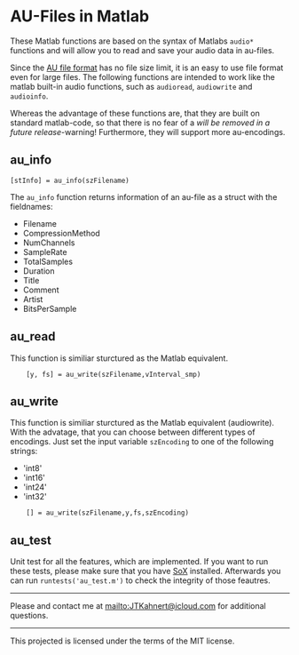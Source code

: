 # AU-Files in Matlab
These Matlab functions are based on the syntax of Matlabs `audio*` functions and will allow you to read and save your audio data in au-files.

Since the [AU file format](https://en.wikipedia.org/wiki/Au_file_format/) has no file size limit, it is an easy to use file format even for large files. The following functions are intended to work like the matlab built-in audio functions, such as `audioread`, `audiowrite` and `audioinfo`.

Whereas the advantage of these functions are, that they are built on standard matlab-code, so that there is no fear of a *will be removed in a future release*-warning! Furthermore, they will support more au-encodings.

## au_info
	[stInfo] = au_info(szFilename)
The `au_info` function returns information of an au-file as a struct with the fieldnames:

* Filename
* CompressionMethod
* NumChannels
* SampleRate
* TotalSamples
* Duration
* Title
* Comment
* Artist
* BitsPerSample


## au_read
This function is similiar sturctured as the Matlab equivalent.
```
	[y, fs] = au_write(szFilename,vInterval_smp)
```

## au_write
This function is similiar sturctured as the Matlab equivalent (audiowrite). With the advatage, that you can choose between different types of encodings. Just set the input variable `szEncoding` to one of the following strings:

* 'int8'
* 'int16'
* 'int24'
* 'int32'

```
	[] = au_write(szFilename,y,fs,szEncoding)
```


## au_test
Unit test for all the features, which are implemented. If you want to run these tests, please make sure that you have [SoX](http://sox.sourceforge.net) installed. Afterwards you can run `runtests('au_test.m')` to check the integrity of those feautres.


---------------
Please and contact me at <mailto:JTKahnert@icloud.com> for additional questions.

---------------
This projected is licensed under the terms of the MIT license.